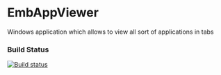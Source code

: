# EmbAppViewer
Windows application which allows to view all sort of applications in tabs

### Build Status
[![Build status](https://ci.appveyor.com/api/projects/status/uhppsxlx3do50qv2?svg=true)](https://ci.appveyor.com/project/RomanBaeriswyl/embappviewer)
